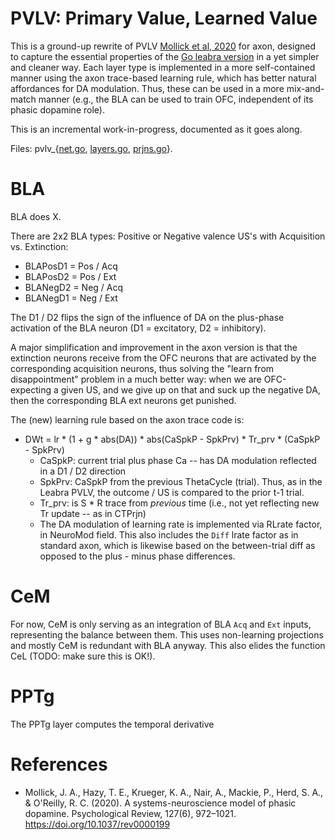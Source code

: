 # PVLV: Primary Value, Learned Value

This is a ground-up rewrite of PVLV [Mollick et al, 2020](#references) for axon, designed to capture the essential properties of the [Go leabra version](https://github.com/emer/leabra/tree/master/pvlv) in a yet simpler and cleaner way.  Each layer type is implemented in a more self-contained manner using the axon trace-based learning rule, which has better natural affordances for DA modulation.  Thus, these can be used in a more mix-and-match manner (e.g., the BLA can be used to train OFC, independent of its phasic dopamine role).

This is an incremental work-in-progress, documented as it goes along.

Files: pvlv_{[net.go](axon/pvlv_net.go), [layers.go](axon/pvlv_layers.go), [prjns.go](axon/pvlv_prjns.go)}.

# BLA

BLA does X.

There are 2x2 BLA types: Positive or Negative valence US's with Acquisition vs. Extinction:

* BLAPosD1 = Pos / Acq
* BLAPosD2 = Pos / Ext
* BLANegD2 = Neg / Acq
* BLANegD1 = Neg / Ext

The D1 / D2 flips the sign of the influence of DA on the plus-phase activation of the BLA neuron (D1 = excitatory, D2 = inhibitory).

A major simplification and improvement in the axon version is that the extinction neurons receive from the OFC neurons that are activated by the corresponding acquisition neurons, thus solving the "learn from disappointment" problem in a much better way: when we are OFC-expecting a given US, and we give up on that and suck up the negative DA, then the corresponding BLA ext neurons get punished.

The (new) learning rule based on the axon trace code is:

* DWt = lr * (1 + g * abs(DA)) * abs(CaSpkP - SpkPrv) * Tr_prv * (CaSpkP - SpkPrv)
    + CaSpkP: current trial plus phase Ca -- has DA modulation reflected in a D1 / D2 direction
    + SpkPrv: CaSpkP from the previous ThetaCycle (trial).  Thus, as in the Leabra PVLV, the outcome / US is compared to the prior t-1 trial.
    + Tr_prv: is S * R trace from *previous* time (i.e., not yet reflecting new Tr update -- as in CTPrjn)
    + The DA modulation of learning rate is implemented via RLrate factor, in NeuroMod field.  This also includes the `Diff` lrate factor as in standard axon, which is likewise based on the between-trial diff as opposed to the plus - minus phase differences.

# CeM

For now, CeM is only serving as an integration of BLA `Acq` and `Ext` inputs, representing the balance between them.  This uses non-learning projections and mostly CeM is redundant with BLA anyway.  This also elides the function CeL (TODO: make sure this is OK!).
    
# PPTg

The PPTg layer computes the temporal derivative 


# References

* Mollick, J. A., Hazy, T. E., Krueger, K. A., Nair, A., Mackie, P., Herd, S. A., & O'Reilly, R. C. (2020). A systems-neuroscience model of phasic dopamine. Psychological Review, 127(6), 972–1021. https://doi.org/10.1037/rev0000199
